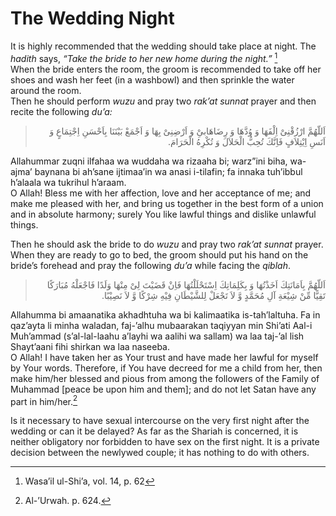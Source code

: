 The Wedding Night
=================

It is highly recommended that the wedding should take place at night.
The *hadith* says, *“Take the bride to her new home during the night.”*
[^1]  
 When the bride enters the room, the groom is recommended to take off
her shoes and wash her feet (in a washbowl) and then sprinkle the water
around the room.  
 Then he should perform *wuzu* and pray two *rak’at* *sunnat* prayer and
then recite the following *du’a:*

<blockquote dir="rtl">
  <p>
اَللّهُمَّ ارْزُقْنِىْ اِلْفَهَا وَ وُدَّهَا وَ رِضَاهَابىِْ وَ
اَرْضِنِىْ بِهَا وَ اَجْمَعْ بَيْنَنَا بِاَحْسَنِ اِجْتِمَاعٍ وَ
اَنَسِ اِيْتِلاَفٍ فَاِنَّكَ تُحِبُّ الْحَلاَلَ وَ تُكْرِهُ
الْحَرَامَ.
  </p>
</blockquote>

Allahummar zuqni ilfahaa wa wuddaha wa rizaaha bi; warz”ini biha,
wa-ajma’ baynana bi ah’sane ijtimaa’in wa anasi i-tilafin; fa innaka
tuh’ibbul h’alaala wa tukrihul h’araam.  
 O Allah! Bless me with her affection, love and her acceptance of me;
and make me pleased with her, and bring us together in the best form of
a union and in absolute harmony; surely You like lawful things and
dislike unlawful things.

Then he should ask the bride to do *wuzu* and pray two *rak’at* *sunnat*
prayer.  
 When they are ready to go to bed, the groom should put his hand on the
bride’s forehead and pray the following *du’a* while facing the
*qiblah*.

<blockquote dir="rtl">
  <p>
اَللّهُمَّ بِاَمَانَتِكَ اَخَذْتُهَا وَ بِكَلِمَاتِكَ
اِسْتَحْلَلْتُهَا فَاِنْ قَضَيْتَ لِىْ مِنْهَا وَلَدًا فَاجْعَلْهُ
مُبَارَكًا تَقِيًّا مِّنْ شِيْعَةِ آلِ مُحَمَّدٍ وَّ لاَ تَجْعَلْ
لِلشَّيْطَانِ فِيْهِ شِرْكًا وَّ لاَ نَصِيْبًا.
  </p>
</blockquote>

Allahumma bi amaanatika akhadhtuha wa bi kalimaatika is-tah’laltuha. Fa
in qaz’ayta li minha waladan, faj-’alhu mubaarakan taqiyyan min Shi’ati
Aal-i Muh’ammad (s’al-lal-laahu a’layhi wa aalihi wa sallam) wa laa
taj-’al lish Shayt’aani fihi shirkan wa laa naseeba.  
 O Allah! I have taken her as Your trust and have made her lawful for
myself by Your words. Therefore, if You have decreed for me a child from
her, then make him/her blessed and pious from among the followers of the
Family of Muhammad [peace be upon him and them]; and do not let Satan
have any part in him/her.[^2]

Is it necessary to have sexual intercourse on the very first night after
the wedding or can it be delayed? As far as the Shariah is concerned, it
is neither obligatory nor forbidden to have sex on the first night. It
is a private decision between the newlywed couple; it has nothing to do
with others.

[^1]: Wasa’il ul-Shi’a, vol. 14, p. 62

[^2]: Al-’Urwah. p. 624.


